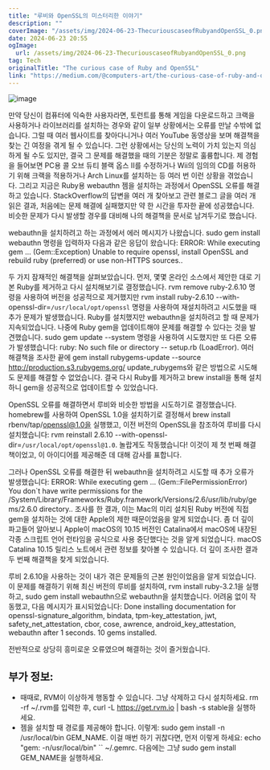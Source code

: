 ```yaml
---
title: "루비와 OpenSSL의 미스터리한 이야기"
description: ""
coverImage: "/assets/img/2024-06-23-ThecuriouscaseofRubyandOpenSSL_0.png"
date: 2024-06-23 20:55
ogImage:
  url: /assets/img/2024-06-23-ThecuriouscaseofRubyandOpenSSL_0.png
tag: Tech
originalTitle: "The curious case of Ruby and OpenSSL"
link: "https://medium.com/@computers-art/the-curious-case-of-ruby-and-openssl-e018b703f8d"
---
```


![image](/assets/img/2024-06-23-ThecuriouscaseofRubyandOpenSSL_0.png)

만약 당신이 컴퓨터에 익숙한 사용자라면, 토런트를 통해 게임을 다운로드하고 크랙을 사용하거나 라이브러리를 설치하는 경우와 같이 일부 상황에서는 오류를 만날 수밖에 없습니다. 그럴 때 여러 웹사이트를 찾아다니거나 여러 YouTube 동영상을 보며 해결책을 찾는 긴 여정을 겪게 될 수 있습니다. 그런 상황에서는 당신의 노력이 가치 있는지 의심하게 될 수도 있지만, 결국 그 문제를 해결했을 때의 기분은 정말로 훌륭합니다. 제 경험을 들어보면 PC용 콜 오브 듀티 블랙 옵스 II를 수정하거나 Wii의 임의의 CD를 허용하기 위해 크랙을 적용하거나 Arch Linux를 설치하는 등 여러 번 이런 상황을 겪었습니다. 그리고 지금은 Ruby용 webauthn 젬을 설치하는 과정에서 OpenSSL 오류를 해결하고 있습니다. StackOverflow의 답변을 여러 개 찾아보고 관련 블로그 글을 여러 개 읽은 결과, 처음에는 문제 해결에 실패했지만 약 한 시간을 투자한 끝에 성공했습니다. 비슷한 문제가 다시 발생할 경우를 대비해 나의 해결책을 문서로 남겨두기로 했습니다.

webauthn을 설치하려고 하는 과정에서 에러 메시지가 나왔습니다. sudo gem install webauthn 명령을 입력하자 다음과 같은 응답이 왔습니다: ERROR: While executing gem ... (Gem::Exception) Unable to require openssl, install OpenSSL and rebuild ruby (preferred) or use non-HTTPS sources..

두 가지 잠재적인 해결책을 살펴보았습니다. 먼저, 몇몇 온라인 소스에서 제안한 대로 기본 Ruby를 제거하고 다시 설치해보기로 결정했습니다. rvm remove ruby-2.6.10 명령을 사용하여 버전을 성공적으로 제거했지만 rvm install ruby-2.6.10 --with-openssl-dir=`/usr/local/opt/openssl` 명령을 사용하여 재설치하려고 시도했을 때 추가 문제가 발생했습니다. Ruby를 설치했지만 webauthn을 설치하려고 할 때 문제가 지속되었습니다. 나중에 Ruby gem을 업데이트해야 문제를 해결할 수 있다는 것을 발견했습니다. sudo gem update --system 명령을 사용하여 시도했지만 또 다른 오류가 발생했습니다: ruby: No such file or directory -- setup.rb (LoadError). 여러 해결책을 조사한 끝에 gem install rubygems-update --source http://production.s3.rubygems.org/ update_rubygems와 같은 방법으로 시도해도 문제를 해결할 수 없었습니다. 결국 다시 Ruby를 제거하고 brew install을 통해 설치하니 gem을 성공적으로 업데이트할 수 있었습니다.

<div class="content-ad"></div>

OpenSSL 오류를 해결하면서 루비와 비슷한 방법을 시도하기로 결정했습니다. homebrew를 사용하여 OpenSSL 1.0을 설치하기로 결정해서 brew install rbenv/tap/openssl@1.0을 실행했고, 이전 버전의 OpenSSL을 참조하여 루비를 다시 설치했습니다: rvm reinstall 2.6.10 --with-openssl-dir=`/usr/local/opt/openssl@1.0`. 놀랍게도 작동했습니다! 이것이 제 첫 번째 해결책이었고, 이 아이디어를 제공해준 데 대해 감사를 표합니다.

그러나 OpenSSL 오류를 해결한 뒤 webauthn을 설치하려고 시도할 때 추가 오류가 발생했습니다: ERROR: While executing gem ... (Gem::FilePermissionError) You don`t have write permissions for the /System/Library/Frameworks/Ruby.framework/Versions/2.6/usr/lib/ruby/gems/2.6.0 directory.. 조사를 한 결과, 이는 Mac의 미리 설치된 Ruby 버전에 직접 gem을 설치하는 것에 대한 Apple의 제한 때문이었음을 알게 되었습니다. 좀 더 깊이 파고들어 알아보니 Apple이 macOS의 10.15 버전인 Catalina에서 macOS에 내장된 각종 스크립트 언어 런타임을 공식으로 사용 중단했다는 것을 알게 되었습니다. macOS Catalina 10.15 릴리스 노트에서 관련 정보를 찾아볼 수 있습니다. 더 깊이 조사한 결과 두 번째 해결책을 찾게 되었습니다.

루비 2.6.10을 사용하는 것이 내가 겪은 문제들의 근본 원인이었음을 알게 되었습니다. 이 문제를 해결하기 위해 최신 버전의 루비를 설치하여, rvm install ruby-3.2.1을 실행하고, sudo gem install webauthn으로 webauthn을 설치했습니다. 어려움 없이 작동했고, 다음 메시지가 표시되었습니다: Done installing documentation for openssl-signature_algorithm, bindata, tpm-key_attestation, jwt, safety_net_attestation, cbor, cose, awrence, android_key_attestation, webauthn after 1 seconds. 10 gems installed.

전반적으로 상당히 흥미로운 오류였으며 해결하는 것이 즐거웠습니다.

<div class="content-ad"></div>

## 부가 정보:

- 때때로, RVM이 이상하게 행동할 수 있습니다. 그냥 삭제하고 다시 설치하세요. rm -rf ~/.rvm를 입력한 후, curl -L https://get.rvm.io | bash -s stable을 실행하세요.
- 젬을 설치할 때 경로를 제공해야 합니다. 이렇게: sudo gem install -n /usr/local/bin GEM_NAME. 이걸 매번 하기 귀찮다면, 먼저 이렇게 하세요: echo "gem: -n/usr/local/bin" `` ~/.gemrc. 다음에는 그냥 sudo gem install GEM_NAME을 실행하세요.

